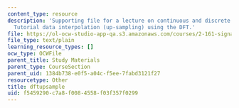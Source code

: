 ```yaml
---
content_type: resource
description: 'Supporting file for a lecture on continuous and discrete signal processing:
  Tutorial data interpolation (up-sampling) using the DFT.'
file: https://ol-ocw-studio-app-qa.s3.amazonaws.com/courses/2-161-signal-processing-continuous-and-discrete-fall-2008/f5459290c7a8f0084558f03f357f0299_dftupsample.m
file_type: text/plain
learning_resource_types: []
ocw_type: OCWFile
parent_title: Study Materials
parent_type: CourseSection
parent_uid: 1384b738-e0f5-a04c-f5ee-7fabd3121f27
resourcetype: Other
title: dftupsample
uid: f5459290-c7a8-f008-4558-f03f357f0299
---
```

